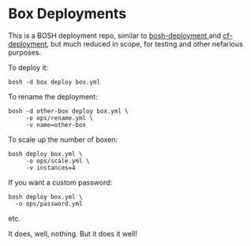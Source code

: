 Box Deployments
===============

This is a BOSH deployment repo, similar to [bosh-deployment ][1]
and [cf-deployment][2], but much reduced in scope, for testing and
other nefarious purposes.

To deploy it:

    bosh -d box deploy box.yml

To rename the deployment:

    bosh -d other-box deploy box.yml \
         -o ops/rename.yml \
         -v name=other-box

To scale up the number of boxen:

    bosh deploy box.yml \
         -o ops/scale.yml \
         -v instances=4

If you want a custom password:

    bosh deploy box.yml \
      -o ops/password.yml

etc.

It does, well, nothing.  But it does it well!

[1]: https://github.com/cloudfoundry/bosh-deployment
[2]: https://github.com/cloudfoundry/cf-deployment
